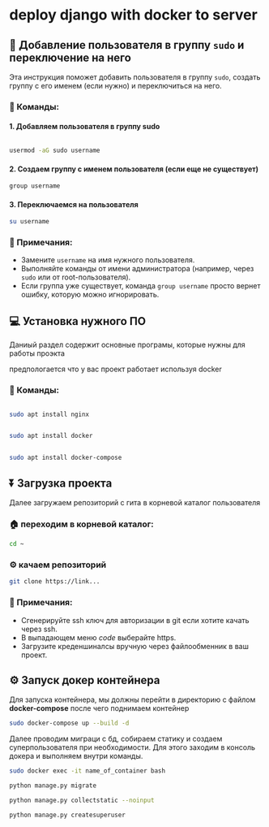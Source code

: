 # deploy django with docker to server

## 👤 Добавление пользователя в группу `sudo` и переключение на него

Эта инструкция поможет добавить пользователя в группу `sudo`, создать группу с его именем (если нужно) и переключиться на него.

### 📌 Команды:

#### 1. Добавляем пользователя в группу sudo
```bash

usermod -aG sudo username
```
#### 2. Создаем группу с именем пользователя (если еще не существует)
```bash
group username
```
#### 3. Переключаемся на пользователя
```bash
su username
```

### 📝 Примечания:
- Замените `username` на имя нужного пользователя.
- Выполняйте команды от имени администратора (например, через `sudo` или от root-пользователя).
- Если группа уже существует, команда `group username` просто вернет ошибку, которую можно игнорировать.


## 💻 Установка нужного ПО

Даниый раздел содержит основные програмы, которые нужны для работы проэкта 

предпологается что у вас проект работает используя docker

### 📌 Команды:

```bash

sudo apt install nginx
```
```bash

sudo apt install docker
```
```bash

sudo apt install docker-compose
```

## ⏬ Загрузка проекта

Далее загружаем репозиторий с гита в корневой каталог пользователя

### 🏠 переходим в корневой каталог:
```bash
cd ~
```
### ⚙️ качаем репозиторий
```bash
git clone https://link...
```
### 📝 Примечания:
- Сгенерируйте ssh ключ для авторизации в git если хотите качать через ssh.
- В выпадающем меню *code* выберайте https.
- Загрузите креденшиналсы вручную через файлообменник в ваш проект.

## ⚙️ Запуск докер контейнера

Для запуска контейнера, мы должны перейти в директорию с файлом **docker-compose** после чего поднимаем контейнер
```bash
sudo docker-compose up --build -d
```
Далее проводим миграци с бд, собираем статику и создаем суперпользователя при необходимости. Для этого заходим в консоль докера и выполняем внутри команды.
```bash
sudo docker exec -it name_of_container bash
```
```bash
python manage.py migrate

python manage.py collectstatic --noinput

python manage.py createsuperuser

```






